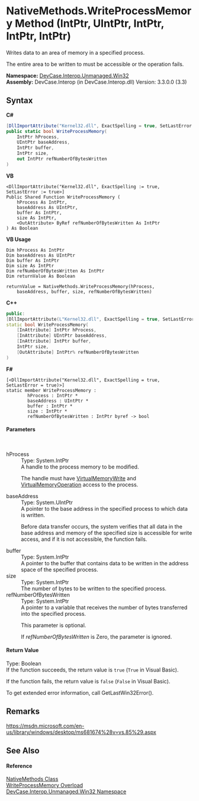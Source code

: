 # NativeMethods.WriteProcessMemory Method (IntPtr, UIntPtr, IntPtr, IntPtr, IntPtr)
 

Writes data to an area of memory in a specified process. 

 The entire area to be written to must be accessible or the operation fails.

**Namespace:**&nbsp;<a href="N_DevCase_Interop_Unmanaged_Win32">DevCase.Interop.Unmanaged.Win32</a><br />**Assembly:**&nbsp;DevCase.Interop (in DevCase.Interop.dll) Version: 3.3.0.0 (3.3)

## Syntax

**C#**<br />
``` C#
[DllImportAttribute("Kernel32.dll", ExactSpelling = true, SetLastError = true)]
public static bool WriteProcessMemory(
	IntPtr hProcess,
	UIntPtr baseAddress,
	IntPtr buffer,
	IntPtr size,
	out IntPtr refNumberOfBytesWritten
)
```

**VB**<br />
``` VB
<DllImportAttribute("Kernel32.dll", ExactSpelling := true, SetLastError := true>]
Public Shared Function WriteProcessMemory ( 
	hProcess As IntPtr,
	baseAddress As UIntPtr,
	buffer As IntPtr,
	size As IntPtr,
	<OutAttribute> ByRef refNumberOfBytesWritten As IntPtr
) As Boolean
```

**VB Usage**<br />
``` VB Usage
Dim hProcess As IntPtr
Dim baseAddress As UIntPtr
Dim buffer As IntPtr
Dim size As IntPtr
Dim refNumberOfBytesWritten As IntPtr
Dim returnValue As Boolean

returnValue = NativeMethods.WriteProcessMemory(hProcess, 
	baseAddress, buffer, size, refNumberOfBytesWritten)
```

**C++**<br />
``` C++
public:
[DllImportAttribute(L"Kernel32.dll", ExactSpelling = true, SetLastError = true)]
static bool WriteProcessMemory(
	[InAttribute] IntPtr hProcess, 
	[InAttribute] UIntPtr baseAddress, 
	[InAttribute] IntPtr buffer, 
	IntPtr size, 
	[OutAttribute] IntPtr% refNumberOfBytesWritten
)
```

**F#**<br />
``` F#
[<DllImportAttribute("Kernel32.dll", ExactSpelling = true, SetLastError = true)>]
static member WriteProcessMemory : 
        hProcess : IntPtr * 
        baseAddress : UIntPtr * 
        buffer : IntPtr * 
        size : IntPtr * 
        refNumberOfBytesWritten : IntPtr byref -> bool 

```


#### Parameters
&nbsp;<dl><dt>hProcess</dt><dd>Type: System.IntPtr<br />A handle to the process memory to be modified. 

 The handle must have <a href="T_DevCase_Interop_Unmanaged_Win32_Enums_ProcessAccessRights">VirtualMemoryWrite</a> and <a href="T_DevCase_Interop_Unmanaged_Win32_Enums_ProcessAccessRights">VirtualMemoryOperation</a> access to the process.</dd><dt>baseAddress</dt><dd>Type: System.UIntPtr<br />A pointer to the base address in the specified process to which data is written. 

 Before data transfer occurs, the system verifies that all data in the base address and memory of the specified size is accessible for write access, and if it is not accessible, the function fails.</dd><dt>buffer</dt><dd>Type: System.IntPtr<br />A pointer to the buffer that contains data to be written in the address space of the specified process.</dd><dt>size</dt><dd>Type: System.IntPtr<br />The number of bytes to be written to the specified process.</dd><dt>refNumberOfBytesWritten</dt><dd>Type: System.IntPtr<br />A pointer to a variable that receives the number of bytes transferred into the specified process. 

 This parameter is optional. 

 If *refNumberOfBytesWritten* is Zero, the parameter is ignored.</dd></dl>

#### Return Value
Type: Boolean<br />If the function succeeds, the return value is `true` (`True` in Visual Basic). 

 If the function fails, the return value is `false` (`False` in Visual Basic). 

 To get extended error information, call GetLastWin32Error().

## Remarks
<a href="https://msdn.microsoft.com/en-us/library/windows/desktop/ms681674%28v=vs.85%29.aspx" target="_blank">https://msdn.microsoft.com/en-us/library/windows/desktop/ms681674%28v=vs.85%29.aspx</a>

## See Also


#### Reference
<a href="T_DevCase_Interop_Unmanaged_Win32_NativeMethods">NativeMethods Class</a><br /><a href="Overload_DevCase_Interop_Unmanaged_Win32_NativeMethods_WriteProcessMemory">WriteProcessMemory Overload</a><br /><a href="N_DevCase_Interop_Unmanaged_Win32">DevCase.Interop.Unmanaged.Win32 Namespace</a><br />